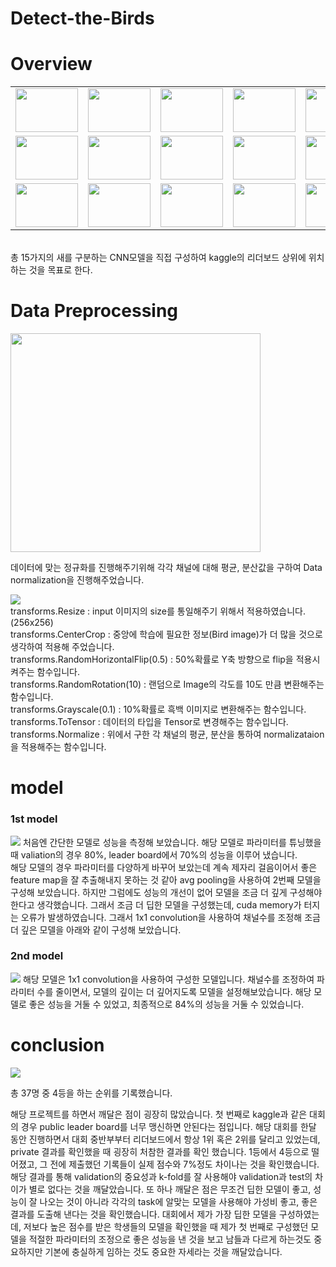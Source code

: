 # Detect-the-Birds

# Overview
<table>
  <tr>
    <td><img src = 'https://user-images.githubusercontent.com/77375223/125194573-df9f7400-e28c-11eb-9c67-37880ee88029.jpg' width = 100 height = 70></td>
    <td><img src = 'https://user-images.githubusercontent.com/77375223/125194574-e0d0a100-e28c-11eb-9bc5-485ee619bebe.jpg' width = 100 height = 70></td>
    <td><img src = 'https://user-images.githubusercontent.com/77375223/125194579-e4642800-e28c-11eb-95d5-eda349b57af6.jpg' width = 100 height = 70></td>
    <td><img src = 'https://user-images.githubusercontent.com/77375223/125194580-e4fcbe80-e28c-11eb-9a69-9c4f3a4231d4.jpg' width = 100 height = 70></td>
    <td><img src = 'https://user-images.githubusercontent.com/77375223/125194581-e4fcbe80-e28c-11eb-997c-5c360861097a.jpg' width = 100 height = 70></td>
  </tr>
  <tr>
    <td><img src = 'https://user-images.githubusercontent.com/77375223/125194582-e5955500-e28c-11eb-8746-cb06a983b37d.jpg' width = 100 height = 70></td>
    <td><img src = 'https://user-images.githubusercontent.com/77375223/125194583-e62deb80-e28c-11eb-8c8a-5978c2bb7a84.jpg' width = 100 height = 70></td>
    <td><img src = 'https://user-images.githubusercontent.com/77375223/125194584-e62deb80-e28c-11eb-8176-8bead7837636.jpg' width = 100 height = 70></td>
    <td><img src = 'https://user-images.githubusercontent.com/77375223/125194585-e6c68200-e28c-11eb-8d15-2f9e84485ddd.jpg' width = 100 height = 70></td>
    <td><img src = 'https://user-images.githubusercontent.com/77375223/125194586-e6c68200-e28c-11eb-9ea1-0da3791d9418.jpg' width = 100 height = 70></td>
  </tr>
  
  <tr>
    <td><img src = 'https://user-images.githubusercontent.com/77375223/125194587-e75f1880-e28c-11eb-92e7-1bb45079f99f.jpg' width = 100 height = 70></td>
    <td><img src = 'https://user-images.githubusercontent.com/77375223/125194588-e75f1880-e28c-11eb-9a41-4615301b5127.jpg' width = 100 height = 70></td>
    <td><img src = 'https://user-images.githubusercontent.com/77375223/125194589-e7f7af00-e28c-11eb-84e9-49b82eaceef9.jpg' width = 100 height = 70></td>
    <td><img src = 'https://user-images.githubusercontent.com/77375223/125194590-e7f7af00-e28c-11eb-8fd8-5280bcad8c4d.jpg' width = 100 height = 70></td>
    <td><img src = 'https://user-images.githubusercontent.com/77375223/125194591-e8904580-e28c-11eb-9f4e-3cf13dbdcefc.jpg' width = 100 height = 70></td>
  </tr>
</table>
<br>
총 15가지의 새를 구분하는 CNN모델을 직접 구성하여 kaggle의 리더보드 상위에 위치하는 것을 목표로 한다.

# Data Preprocessing
<img src = 'https://user-images.githubusercontent.com/77375223/125220971-778b7500-e302-11eb-97e6-3e4cc02ef529.png' width = 400 height = 350>

데이터에 맞는 정규화를 진행해주기위해 각각 채널에 대해 평균, 분산값을 구하여 Data normalization을 진행해주었습니다.

<img src = 'https://user-images.githubusercontent.com/77375223/125220970-765a4800-e302-11eb-8385-d4eaaab505be.png'>
<br>
transforms.Resize : input 이미지의 size를 통일해주기 위해서 적용하였습니다. (256x256) <br>
transforms.CenterCrop : 중앙에 학습에 필요한 정보(Bird image)가 더 많을 것으로 생각하여 적용해 주었습니다. <br>
transforms.RandomHorizontalFlip(0.5) : 50%확률로 Y축 방향으로 flip을 적용시켜주는 함수입니다. <br>
transforms.RandomRotation(10) : 랜덤으로 Image의 각도를 10도 만큼 변환해주는 함수입니다. <br>
transforms.Grayscale(0.1) : 10%확률로 흑백 이미지로 변환해주는 함수입니다. <br>
transforms.ToTensor : 데이터의 타입을 Tensor로 변경해주는 함수입니다. <br>
transforms.Normalize : 위에서 구한 각 채널의 평균, 분산을 통하여 normalizataion을 적용해주는 함수입니다. <br>

# model

### 1st model
<img src = 'https://user-images.githubusercontent.com/77375223/125222191-925ee900-e304-11eb-8a25-3b8d4140dca1.png'>
처음엔 간단한 모델로 성능을 측정해 보았습니다. 해당 모델로 파라미터를 튜닝했을 때 valiation의 경우 80%, leader board에서 70%의 성능을 이루어 냈습니다. <br>
해당 모델의 경우 파라미터를 다양하게 바꾸어 보았는데 계속 제자리 걸음이어서 좋은 feature map을 잘 추출해내지 못하는 것 같아 avg pooling을 사용하여 2번째 모델을 구성해 보았습니다.
하지만 그럼에도 성능의 개선이 없어 모델을 조금 더 깊게 구성해야 한다고 생각했습니다. 그래서 조금 더 딥한 모델을 구성했는데, cuda memory가 터지는 오류가 발생하였습니다.
그래서 1x1 convolution을 사용하여 채널수를 조정해 조금 더 깊은 모델을 아래와 같이 구성해 보았습니다.

### 2nd model
<img src = 'https://user-images.githubusercontent.com/77375223/125225075-96413a00-e309-11eb-8967-69bf878c69dd.JPG'>
해당 모델은 1x1 convolution을 사용하여 구성한 모델입니다. 채널수를 조정하여 파라미터 수를 줄이면서, 모델의 깊이는 더 깊어지도록 모델을 설정해보았습니다. 
해당 모델로 좋은 성능을 거둘 수 있었고, 최종적으로 84%의 성능을 거둘 수 있었습니다.

# conclusion
<img src = 'https://user-images.githubusercontent.com/77375223/125225817-db19a080-e30a-11eb-8ca1-f43e76f20631.JPG'>

총 37명 중 4등을 하는 순위를 기록했습니다.

해당 프로젝트를 하면서 깨달은 점이 굉장히 많았습니다. 첫 번째로 kaggle과 같은 대회의 경우 public leader board를 너무 맹신하면 안된다는 점입니다. 해당 대회를 한달 동안 진행하면서 대회 중반부부터 리더보드에서 항상 1위 혹은 2위를 달리고 있었는데, private 결과를 확인했을 때 굉장히 처참한 결과를 확인 했습니다. 1등에서 4등으로 떨어졌고, 그 전에 제출했던 기록들이 실제 점수와 7%정도 차이나는 것을 확인했습니다. 해당 결과를 통해 validation의 중요성과 k-fold를 잘 사용해야 validation과 test의 차이가 별로 없다는 것을 깨달았습니다. 또 하나 깨달은 점은 무조건 딥한 모델이 좋고, 성능이 잘 나오는 것이 아니라 각각의 task에 알맞는 모델을 사용해야 가성비 좋고, 좋은 결과를 도출해 낸다는 것을 확인했습니다. 대회에서 제가 가장 딥한 모델을 구성하였는데, 저보다 높은 점수를 받은 학생들의 모델을 확인했을 때 제가 첫 번째로 구성했던 모델을 적절한 파라미터의 조정으로 좋은 성능을 낸 것을 보고 남들과 다르게 하는것도 중요하지만 기본에 충실하게 임하는 것도 중요한 자세라는 것을 깨달았습니다.
